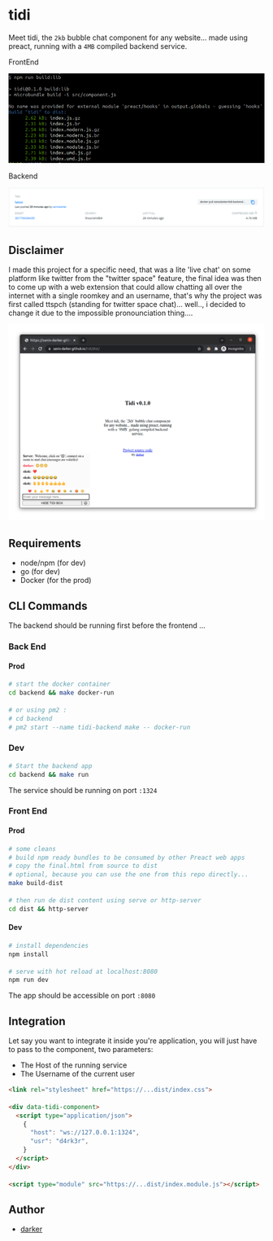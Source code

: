 # tidi

Meet tidi, the `2kb` bubble chat component for any website... made using preact, running with a `4MB` compiled backend service.

FrontEnd

![screen](./readme-resources/size.png)

Backend

![screen2](./readme-resources/size2.png)

## Disclaimer

I made this project for a specific need, that was a lite 'live chat' on some platform like twitter from the "twitter space" feature, the final idea was then to come up with a web extension that could allow chatting all over the internet with a single roomkey and an username, that's why the project was first called ttspch (standing for twitter space chat)... well.., i decided to change it due to the impossible pronounciation thing....

![demo](./readme-resources/demo.png)

## Requirements

- node/npm (for dev)
- go (for dev)
- Docker (for the prod)

## CLI Commands

The backend should be running first before the frontend ...

### Back End

#### Prod

```bash
# start the docker container
cd backend && make docker-run

# or using pm2 :
# cd backend
# pm2 start --name tidi-backend make -- docker-run
```

### Dev

```bash
# Start the backend app
cd backend && make run
```

The service should be running on port `:1324`

### Front End

#### Prod

```bash
# some cleans 
# build npm ready bundles to be consumed by other Preact web apps
# copy the final.html from source to dist
# optional, because you can use the one from this repo directly...
make build-dist

# then run de dist content using serve or http-server
cd dist && http-server
```

#### Dev

``` bash
# install dependencies
npm install

# serve with hot reload at localhost:8080
npm run dev
```

The app should be accessible on port `:8080`


## Integration

Let say you want to integrate it inside you're application, you will just have to pass to the component, two parameters:
- The Host of the running service
- The Username of the current user

```html
<link rel="stylesheet" href="https://...dist/index.css">

<div data-tidi-component>
  <script type="application/json">
    {
      "host": "ws://127.0.0.1:1324",
      "usr": "d4rk3r",
    }
  </script>
</div>

<script type="module" src="https://...dist/index.module.js"></script>
```

## Author

- [darker](https://github.com/sanix-darker)
